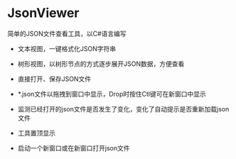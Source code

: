 # JsonViewer
简单的JSON文件查看工具，以C#语言编写

- 文本视图，一键格式化JSON字符串

- 树形视图，以树形节点的方式逐步展开JSON数据，方便查看

- 直接打开、保存JSON文件

- *.json文件以拖拽到窗口中显示，Drop时按住Ctl键可在新窗口中显示

- 监测已经打开的json文件是否发生了变化，变化了自动提示是否重新加载json文件

- 工具置顶显示

- 启动一个新窗口或在新窗口打开json文件

  

